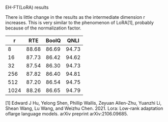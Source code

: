 

EH-FT(LoRA) results

There is little change in the results as the intermediate dimension r increases. This is very similar to the phenomenon of LoRA[1], probably because of the normalization factor.


| r    | RTE   | BoolQ | QNLI  |
|------|-------|-------|-------|
| 8    | 88.68 | 86.69 | 94.73 |
| 16   | 87.73 | 86.42 | 94.62 |
| 32   | 87.54 | 86.30 | 94.73 |
| 256  | 87.82 | 86.40 | 94.81 |
| 512  | 87.20 | 86.54 | 94.75 |
| 1024 | 88.26 | 86.65 | 94.79 |


[1] Edward J Hu, Yelong Shen, Phillip Wallis, Zeyuan Allen-Zhu, Yuanzhi Li, Shean Wang, Lu Wang, and Weizhu Chen. 2021. Lora: Low-rank adaptation oflarge language models. arXiv preprint arXiv:2106.09685.
